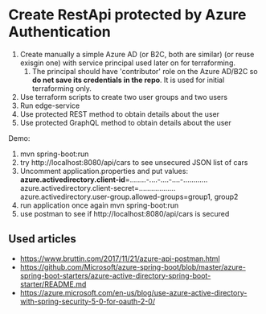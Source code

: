 # Create RestApi protected by Azure Authentication

1. Create manually a simple Azure AD (or B2C, both are similar) (or reuse exisgin one) with service principal used later on for terraforming.
   1. The principal should have 'contributor' role on the Azure AD/B2C so **do net save its credentials in the repo**. It is used for initial terraforming only.
2. Use terraform scripts to create two user groups and two users
3. Run edge-service
4. Use protected REST method to obtain details about the user
5. Use protected GraphQL method to obtain details about the user

Demo:
1. mvn spring-boot:run
2. try http://localhost:8080/api/cars to see unsecured JSON list of cars
3. Uncomment application.properties and put values:
   **azure.activedirectory.client-id**=........-....-....-....-............
   azure.activedirectory.client-secret=..................
   azure.activedirectory.user-group.allowed-groups=group1, group2
4. run application once again mvn spring-boot:run
5. use postman to see if http://localhost:8080/api/cars is secured




## Used articles
- https://www.bruttin.com/2017/11/21/azure-api-postman.html
- https://github.com/Microsoft/azure-spring-boot/blob/master/azure-spring-boot-starters/azure-active-directory-spring-boot-starter/README.md
- https://azure.microsoft.com/en-us/blog/use-azure-active-directory-with-spring-security-5-0-for-oauth-2-0/